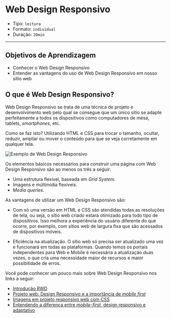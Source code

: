 # Web Design Responsivo

- Tipo: `leitura`
- Formato: `individual`
- Duração: `20min`

***

## Objetivos de Aprendizagem

- Conhecer o Web Design Responsivo
- Entender as vantagens do uso de Web Design Responsivo em nosso sítio web

## O que é Web Design Responsivo?

Web Design Responsivo se trata de uma técnica de projeto e desenvolvimento web pelo qual se consegue que um único sítio se adapte perfeitamente a todos os dispositivos como computadores de mesa, tablets, *smartphones*, etc.

Como se faz isto? Utilizando HTML e CSS para trocar o tamanho, ocultar, reduzir, ampliar ou mover o conteúdo para que se veja corretamente em qualquer tela.

![Exemplo de Web Design Responsivo](https://designmodo.com/wp-content/uploads/2011/10/4.jpg)

Os elementos básicos necessários para construir uma página com Web Design Responsivo são ao menos os três a seguir:

- Uma estrutura flexível, baseada em *Grid System*.
- Imagens e múltimídia flexíveis.
- *Media queries*.

As vantagens de utilizar um Web Design Responsivo são:

- Com só uma versão em HTML e CSS são atendidas todas as resoluções de tela, ou seja, o sítio web criado estará otimizado para todo tipo de dispositivos. Isso melhora a experiência do usuário diferente do que ocorre, por exemplo, com sítios web de largura fixa que são acessados de dispositivos móveis. 

- Eficiência na atualização. O sítio web só precisa ser atualizado uma vez e funcionará em todas as plataformas. Quando temos os portais independentes para Web e Mobile é necessária a atualização duas vezes, o que cria uma necessidade maior de recursos e maior possibilidade de erros. 

Você pode conhecer um pouco mais sobre Web Design Responsivo nos links a seguir:
 
- [Introdução RWD](https://www.youtube.com/watch?v=HZfESVi3Ebk)
- [Projeto web: Design Responsivo e a importância de *mobile first*](https://www.360br.com.br/blog/mobile-first-entenda-importancia-de-ter-um-site-responsivo/)
- [Imagens em projeto responsivo web com CSS](https://tableless.com.br/imagens-responsivas-de-alta-performance/)
- [Entendendo a diferença entre *mobile-first*, design responsivo e adaptativo](https://medium.com/@fnandaleite/entendendo-as-diferen%C3%A7as-entre-design-responsivo-adaptativo-e-mobile-first-ea3c61fc9181)